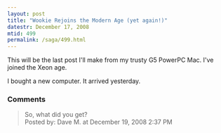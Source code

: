 ```yaml
---
layout: post
title: "Wookie Rejoins the Modern Age (yet again!)"
datestr: December 17, 2008
mtid: 499
permalink: /saga/499.html
---
```


This will be the last post I'll make from my trusty G5 PowerPC Mac.  I've joined the Xeon age.

I bought a new computer.  It arrived yesterday.

### Comments

<blockquote>
So, what did you get?
<div class="comment-meta">Posted by: Dave M. at December 19, 2008  2:37 PM</div> </blockquote>

